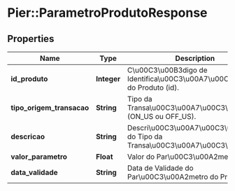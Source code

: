 # Pier::ParametroProdutoResponse

## Properties
Name | Type | Description | Notes
------------ | ------------- | ------------- | -------------
**id_produto** | **Integer** | C\u00C3\u00B3digo de Identifica\u00C3\u00A7\u00C3\u00A3o do Produto (id). | 
**tipo_origem_transacao** | **String** | Tipo da Transa\u00C3\u00A7\u00C3\u00A3o (ON_US ou OFF_US). | 
**descricao** | **String** | Descri\u00C3\u00A7\u00C3\u00A3o do Tipo da Transa\u00C3\u00A7\u00C3\u00A3o. | 
**valor_parametro** | **Float** | Valor do Par\u00C3\u00A2metro. | 
**data_validade** | **String** | Data de Validade do Par\u00C3\u00A2metro do Produto. | 



